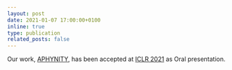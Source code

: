 ```yaml
---
layout: post
date: 2021-01-07 17:00:00+0100
inline: true
type: publication
related_posts: false
---
```


Our work, [APHYNITY](https://arxiv.org/abs/2010.04456), has been accepted at [ICLR 2021](https://iclr.cc/Conferences/2021) as Oral presentation.
